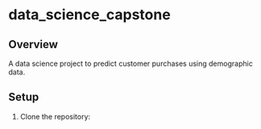 # data_science_capstone

## Overview
A data science project to predict customer purchases using demographic data.

## Setup
1. Clone the repository: